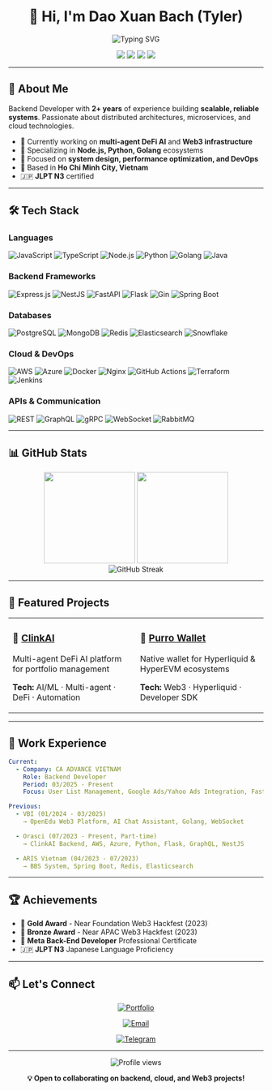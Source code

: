 <!--
**xuanbach0212/xuanbach0212** is a ✨ _special_ ✨ repository because its `README.md` (this file) appears on your GitHub profile.

Here are some ideas to get you started:

- 🔭 I’m currently working on ...
- 🌱 I’m currently learning ...
- 👯 I’m looking to collaborate on ...
- 🤔 I’m looking for help with ...
- 💬 Ask me about ...
- 📫 How to reach me: ...
- 😄 Pronouns: ...
- ⚡ Fun fact: ...
-->

<div align="center">

# 👋 Hi, I'm Dao Xuan Bach (Tyler)

<img src="https://readme-typing-svg.demolab.com?font=Fira+Code&size=28&duration=3000&pause=1000&color=3B82F6&center=true&vCenter=true&width=600&lines=Backend+Developer;Microservices+%26+Distributed+Systems;Node.js+%7C+Python+%7C+Golang;Building+Scalable+APIs" alt="Typing SVG" />

<p>
  <a href="https://xuanbachdao.netlify.app"><img src="https://img.shields.io/badge/Portfolio-3B82F6?style=for-the-badge&logo=google-chrome&logoColor=white" /></a>
  <a href="mailto:xuanbachdao0212@gmail.com"><img src="https://img.shields.io/badge/Email-EA4335?style=for-the-badge&logo=gmail&logoColor=white" /></a>
  <a href="https://www.linkedin.com/in/xuanbachdao0212"><img src="https://img.shields.io/badge/LinkedIn-0A66C2?style=for-the-badge&logo=linkedin&logoColor=white" /></a>
  <a href="https://x.com/tyler_the_coder"><img src="https://img.shields.io/badge/Twitter-1DA1F2?style=for-the-badge&logo=twitter&logoColor=white" /></a>
</p>

</div>

---

## 🚀 About Me

Backend Developer with **2+ years** of experience building **scalable, reliable systems**. Passionate about distributed architectures, microservices, and cloud technologies.

- 🔭 Currently working on **multi-agent DeFi AI** and **Web3 infrastructure**
- 🌱 Specializing in **Node.js, Python, Golang** ecosystems
- 🎯 Focused on **system design, performance optimization, and DevOps**
- 📍 Based in **Ho Chi Minh City, Vietnam**
- 🇯🇵 **JLPT N3** certified

---

## 🛠️ Tech Stack

### Languages
![JavaScript](https://img.shields.io/badge/JavaScript-F7DF1E?style=flat&logo=javascript&logoColor=black)
![TypeScript](https://img.shields.io/badge/TypeScript-3178C6?style=flat&logo=typescript&logoColor=white)
![Node.js](https://img.shields.io/badge/Node.js-339933?style=flat&logo=node.js&logoColor=white)
![Python](https://img.shields.io/badge/Python-3776AB?style=flat&logo=python&logoColor=white)
![Golang](https://img.shields.io/badge/Go-00ADD8?style=flat&logo=go&logoColor=white)
![Java](https://img.shields.io/badge/Java-ED8B00?style=flat&logo=openjdk&logoColor=white)

### Backend Frameworks
![Express.js](https://img.shields.io/badge/Express.js-000000?style=flat&logo=express&logoColor=white)
![NestJS](https://img.shields.io/badge/NestJS-E0234E?style=flat&logo=nestjs&logoColor=white)
![FastAPI](https://img.shields.io/badge/FastAPI-009688?style=flat&logo=fastapi&logoColor=white)
![Flask](https://img.shields.io/badge/Flask-000000?style=flat&logo=flask&logoColor=white)
![Gin](https://img.shields.io/badge/Gin-00ADD8?style=flat&logo=go&logoColor=white)
![Spring Boot](https://img.shields.io/badge/Spring_Boot-6DB33F?style=flat&logo=spring-boot&logoColor=white)

### Databases
![PostgreSQL](https://img.shields.io/badge/PostgreSQL-4169E1?style=flat&logo=postgresql&logoColor=white)
![MongoDB](https://img.shields.io/badge/MongoDB-47A248?style=flat&logo=mongodb&logoColor=white)
![Redis](https://img.shields.io/badge/Redis-DC382D?style=flat&logo=redis&logoColor=white)
![Elasticsearch](https://img.shields.io/badge/Elasticsearch-005571?style=flat&logo=elasticsearch&logoColor=white)
![Snowflake](https://img.shields.io/badge/Snowflake-29B5E8?style=flat&logo=snowflake&logoColor=white)

### Cloud & DevOps
![AWS](https://img.shields.io/badge/AWS-232F3E?style=flat&logo=amazon-aws&logoColor=white)
![Azure](https://img.shields.io/badge/Azure-0078D4?style=flat&logo=microsoft-azure&logoColor=white)
![Docker](https://img.shields.io/badge/Docker-2496ED?style=flat&logo=docker&logoColor=white)
![Nginx](https://img.shields.io/badge/Nginx-009639?style=flat&logo=nginx&logoColor=white)
![GitHub Actions](https://img.shields.io/badge/GitHub_Actions-2088FF?style=flat&logo=github-actions&logoColor=white)
![Terraform](https://img.shields.io/badge/Terraform-7B42BC?style=flat&logo=terraform&logoColor=white)
![Jenkins](https://img.shields.io/badge/Jenkins-D24939?style=flat&logo=jenkins&logoColor=white)

### APIs & Communication
![REST](https://img.shields.io/badge/REST-009688?style=flat&logo=fastapi&logoColor=white)
![GraphQL](https://img.shields.io/badge/GraphQL-E10098?style=flat&logo=graphql&logoColor=white)
![gRPC](https://img.shields.io/badge/gRPC-4285F4?style=flat&logo=google&logoColor=white)
![WebSocket](https://img.shields.io/badge/WebSocket-010101?style=flat&logo=socket.io&logoColor=white)
![RabbitMQ](https://img.shields.io/badge/RabbitMQ-FF6600?style=flat&logo=rabbitmq&logoColor=white)

---

## 📊 GitHub Stats

<div align="center">
  <img height="180em" src="https://github-readme-stats.vercel.app/api?username=xuanbach0212&show_icons=true&theme=tokyonight&include_all_commits=true&count_private=true&hide_border=true"/>
  <img height="180em" src="https://github-readme-stats.vercel.app/api/top-langs/?username=xuanbach0212&layout=compact&theme=tokyonight&hide_border=true&langs_count=8"/>
</div>

<div align="center">
  <img src="https://github-readme-streak-stats.herokuapp.com/?user=xuanbach0212&theme=tokyonight&hide_border=true" alt="GitHub Streak" />
</div>

---

## 🎯 Featured Projects

<table>
<tr>
<td width="50%">

### 🤖 [ClinkAI](https://clinkai.xyz)
Multi-agent DeFi AI platform for portfolio management

**Tech:** AI/ML · Multi-agent · DeFi · Automation

</td>
<td width="50%">

### 🦊 [Purro Wallet](https://purro.xyz)
Native wallet for Hyperliquid & HyperEVM ecosystems

**Tech:** Web3 · Hyperliquid · Developer SDK

</td>
</tr>
</table>

---

## 💼 Work Experience

```yaml
Current:
  - Company: CA ADVANCE VIETNAM
    Role: Backend Developer
    Period: 03/2025 - Present
    Focus: User List Management, Google Ads/Yahoo Ads Integration, FastAPI

Previous:
  - VBI (01/2024 - 03/2025)
    → OpenEdu Web3 Platform, AI Chat Assistant, Golang, WebSocket

  - Orasci (07/2023 - Present, Part-time)
    → ClinkAI Backend, AWS, Azure, Python, Flask, GraphQL, NestJS

  - ARIS Vietnam (04/2023 - 07/2023)
    → BBS System, Spring Boot, Redis, Elasticsearch
```
---

## 🏆 Achievements

- 🥇 **Gold Award** - Near Foundation Web3 Hackfest (2023)
- 🥉 **Bronze Award** - Near APAC Web3 Hackfest (2023)
- 📜 **Meta Back-End Developer** Professional Certificate
- 🇯🇵 **JLPT N3** Japanese Language Proficiency

---

## 📫 Let's Connect

<div align="center">

[![Portfolio](https://img.shields.io/badge/🌐_Portfolio-xuanbachdao.netlify.app-3B82F6?style=for-the-badge)](https://xuanbachdao.netlify.app)

[![Email](https://img.shields.io/badge/📧_xuanbachdao0212@gmail.com-EA4335?style=for-the-badge)](mailto:xuanbachdao0212@gmail.com)

[![Telegram](https://img.shields.io/badge/Telegram-@XuanBach0212-26A5E4?style=for-the-badge&logo=telegram)](https://t.me/XuanBach0212)

</div>

---

<div align="center">
  <img src="https://komarev.com/ghpvc/?username=xuanbach0212&color=3B82F6&style=flat-square&label=Profile+Views" alt="Profile views" />

  **💡 Open to collaborating on backend, cloud, and Web3 projects!**
</div>

